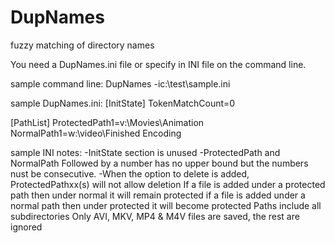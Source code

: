# DupNames
fuzzy matching of directory names

You need a DupNames.ini file or specify in INI file on the command line.

sample command line:
DupNames -ic:\test\sample.ini

sample DupNames.ini:
[InitState]
TokenMatchCount=0

[PathList]
ProtectedPath1=v:\Movies\Animation
NormalPath1=w:\video\Finished Encoding

sample INI notes:
-InitState section is unused
-ProtectedPath and NormalPath Followed by a number has no upper bound but the numbers nust be consecutive.
-When the option to delete is added, ProtectedPathxx(s) will not allow deletion
If a file is added under a protected path then under normal it will remain protected
if a file is added under a normal path then under protected it will become protected
Paths include all subdirectories
Only AVI, MKV, MP4 & M4V files are saved, the rest are ignored

